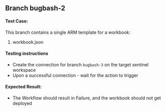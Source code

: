 ## Branch bugbash-2

#### Test Case:

This branch contains a single ARM template for a workbook:
1. workbook.json

#### Testing instructions

- Create the connection for branch `bugbash-3` on the target sentinel workspace
- Upon a successful connection - wait for the action to trigger

#### Expected Result:
- The Workflow should result in Failure, and the workbook should not get deployed